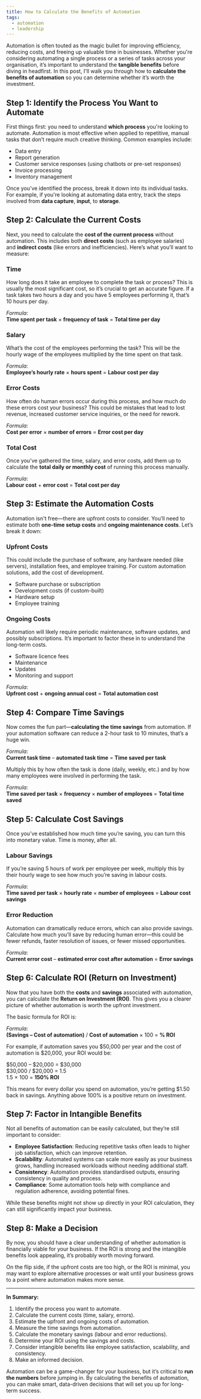 ```yaml
---
title: How to Calculate the Benefits of Automation
tags:
  - automation
  - leadership
---
```

Automation is often touted as the magic bullet for improving efficiency, reducing costs, and freeing up valuable time in businesses. Whether you're considering automating a single process or a series of tasks across your organisation, it’s important to understand the **tangible benefits** before diving in headfirst. In this post, I'll walk you through how to **calculate the benefits of automation** so you can determine whether it’s worth the investment.

## Step 1: Identify the Process You Want to Automate

First things first: you need to understand **which process** you're looking to automate. Automation is most effective when applied to repetitive, manual tasks that don’t require much creative thinking. Common examples include:

- Data entry
- Report generation
- Customer service responses (using chatbots or pre-set responses)
- Invoice processing
- Inventory management

Once you’ve identified the process, break it down into its individual tasks. For example, if you're looking at automating data entry, track the steps involved from **data capture**, **input**, to **storage**.

## Step 2: Calculate the Current Costs

Next, you need to calculate the **cost of the current process** without automation. This includes both **direct costs** (such as employee salaries) and **indirect costs** (like errors and inefficiencies). Here’s what you’ll want to measure:

### Time
How long does it take an employee to complete the task or process? This is usually the most significant cost, so it’s crucial to get an accurate figure. If a task takes two hours a day and you have 5 employees performing it, that’s 10 hours per day.

*Formula*:  
**Time spent per task** × **frequency of task** = **Total time per day**

### Salary
What’s the cost of the employees performing the task? This will be the hourly wage of the employees multiplied by the time spent on that task.

*Formula*:  
**Employee’s hourly rate** × **hours spent** = **Labour cost per day**

### Error Costs
How often do human errors occur during this process, and how much do these errors cost your business? This could be mistakes that lead to lost revenue, increased customer service inquiries, or the need for rework. 

*Formula*:  
**Cost per error** × **number of errors** = **Error cost per day**

### Total Cost
Once you’ve gathered the time, salary, and error costs, add them up to calculate the **total daily or monthly cost** of running this process manually.

*Formula*:  
**Labour cost** + **error cost** = **Total cost per day**

## Step 3: Estimate the Automation Costs

Automation isn't free—there are upfront costs to consider. You’ll need to estimate both **one-time setup costs** and **ongoing maintenance costs**. Let’s break it down:

### Upfront Costs
This could include the purchase of software, any hardware needed (like servers), installation fees, and employee training. For custom automation solutions, add the cost of development.

- Software purchase or subscription
- Development costs (if custom-built)
- Hardware setup
- Employee training

### Ongoing Costs
Automation will likely require periodic maintenance, software updates, and possibly subscriptions. It’s important to factor these in to understand the long-term costs.

- Software licence fees
- Maintenance
- Updates
- Monitoring and support

*Formula*:  
**Upfront cost** + **ongoing annual cost** = **Total automation cost**

## Step 4: Compare Time Savings

Now comes the fun part—**calculating the time savings** from automation. If your automation software can reduce a 2-hour task to 10 minutes, that’s a huge win.

*Formula*:  
**Current task time** – **automated task time** = **Time saved per task**

Multiply this by how often the task is done (daily, weekly, etc.) and by how many employees were involved in performing the task.

*Formula*:  
**Time saved per task** × **frequency** × **number of employees** = **Total time saved**

## Step 5: Calculate Cost Savings

Once you’ve established how much time you’re saving, you can turn this into monetary value. Time is money, after all.

### Labour Savings
If you’re saving 5 hours of work per employee per week, multiply this by their hourly wage to see how much you’re saving in labour costs.

*Formula*:  
**Time saved per task** × **hourly rate** × **number of employees** = **Labour cost savings**

### Error Reduction
Automation can dramatically reduce errors, which can also provide savings. Calculate how much you’ll save by reducing human error—this could be fewer refunds, faster resolution of issues, or fewer missed opportunities.

*Formula*:  
**Current error cost** – **estimated error cost after automation** = **Error savings**

## Step 6: Calculate ROI (Return on Investment)

Now that you have both the **costs** and **savings** associated with automation, you can calculate the **Return on Investment (ROI)**. This gives you a clearer picture of whether automation is worth the upfront investment.

The basic formula for ROI is:

*Formula*:  
**(Savings – Cost of automation)** / **Cost of automation** × 100 = **% ROI**

For example, if automation saves you $50,000 per year and the cost of automation is $20,000, your ROI would be:

$50,000 – $20,000 = $30,000  
$30,000 / $20,000 = 1.5  
1.5 × 100 = **150% ROI**

This means for every dollar you spend on automation, you’re getting $1.50 back in savings. Anything above 100% is a positive return on investment.

## Step 7: Factor in Intangible Benefits

Not all benefits of automation can be easily calculated, but they’re still important to consider:

- **Employee Satisfaction**: Reducing repetitive tasks often leads to higher job satisfaction, which can improve retention.
- **Scalability**: Automated systems can scale more easily as your business grows, handling increased workloads without needing additional staff.
- **Consistency**: Automation provides standardised outputs, ensuring consistency in quality and process.
- **Compliance**: Some automation tools help with compliance and regulation adherence, avoiding potential fines.

While these benefits might not show up directly in your ROI calculation, they can still significantly impact your business.

## Step 8: Make a Decision

By now, you should have a clear understanding of whether automation is financially viable for your business. If the ROI is strong and the intangible benefits look appealing, it’s probably worth moving forward.

On the flip side, if the upfront costs are too high, or the ROI is minimal, you may want to explore alternative processes or wait until your business grows to a point where automation makes more sense.

---

**In Summary:**

1. Identify the process you want to automate.
2. Calculate the current costs (time, salary, errors).
3. Estimate the upfront and ongoing costs of automation.
4. Measure the time savings from automation.
5. Calculate the monetary savings (labour and error reductions).
6. Determine your ROI using the savings and costs.
7. Consider intangible benefits like employee satisfaction, scalability, and consistency.
8. Make an informed decision.

Automation can be a game-changer for your business, but it’s critical to **run the numbers** before jumping in. By calculating the benefits of automation, you can make smart, data-driven decisions that will set you up for long-term success.